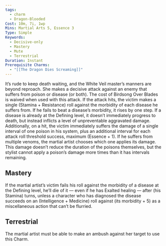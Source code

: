```yaml
---
tags:
  - charm
  - Dragon-Blooded
Cost: 10m, 7i, 1wp
Mins: Martial Arts 5, Essence 3
Type: Simple
Keywords:
  - Decisive-only
  - Mastery
  - Mute
  - Terrestrial
Duration: Instant
Prerequisite Charms:
  - "[[The Dragon Dies Screaming]]"
---
```

It’s rude to keep death waiting, and the White Veil master’s manners are beyond reproach. She makes a decisive attack against an enemy that suffers from poison or disease (or both). The cost of Birdsong Over Blades is waived when used with this attack. If the attack hits, the victim makes a single (Stamina + Resistance) roll against the morbidity of each disease he suffers from. If he fails to beat a disease’s morbidity, it rises by one step. If a disease is already at the Defining level, it doesn’t immediately progress to death, but instead inflicts a level of unpreventable aggravated damage. Additionally, on a hit, the victim immediately suffers the damage of a single interval of one poison in his system, plus an additional interval for each attack roll threshold success, maximum (Essence + 1). If he suffers from multiple venoms, the martial artist chooses which one applies its damage. This damage doesn’t reduce the duration of the poisons themselves, but the stylist cannot apply a poison’s damage more times than it has intervals remaining. 
## Mastery

If the martial artist’s victim fails his roll against the morbidity of a disease at the Defining level, he’ll die of it — even if he has Exalted healing — after (his Stamina) turns, unless a character who has diagnosed the disease succeeds on an (Intelligence + Medicine) roll against (its morbidity + 5) as a miscellaneous action that can’t be flurried. 
## Terrestrial

The martial artist must be able to make an ambush against her target to use this Charm.